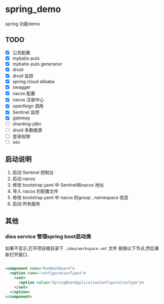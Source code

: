 # spring_demo

spring 功能demo

## TODO

- [x] 公共配置
- [x] mybatis-puls
- [x] mybatis-puls generanor
- [x] druid
- [x] druid 监控
- [x] spring cloud alibaba
- [x] swagger
- [x] nacos 配置
- [x] nacos 注册中心
- [x] openfeign 调用
- [x] Sentinel 监控
- [x] gateway
- [ ] sharding-jdbc
- [ ] druid 多数据源
- [ ] 登录权限
- [ ] sso

## 启动说明

1. 启动 Sentinel 控制台
2. 启动 nacos
3. 修改 bootstrap.yaml 中 Sentinel和nacos 地址
4. 导入 nacos 的配置文件
5. 修改 bootstrap.yaml 中 nacos 的group , namespace 信息
6. 启动 所有服务

## 其他

### diea service 管理spring boot启动类

如果不显示,打开项目根目录下 `.idea/workspace.xml` 文件 替换以下节点,然后重新打开窗口.

```xml 

<component name="RunDashboard">
  <option name="configurationTypes">
    <set>
      <option value="SpringBootApplicationConfigurationType"/>
    </set>
  </option>
</component>
```